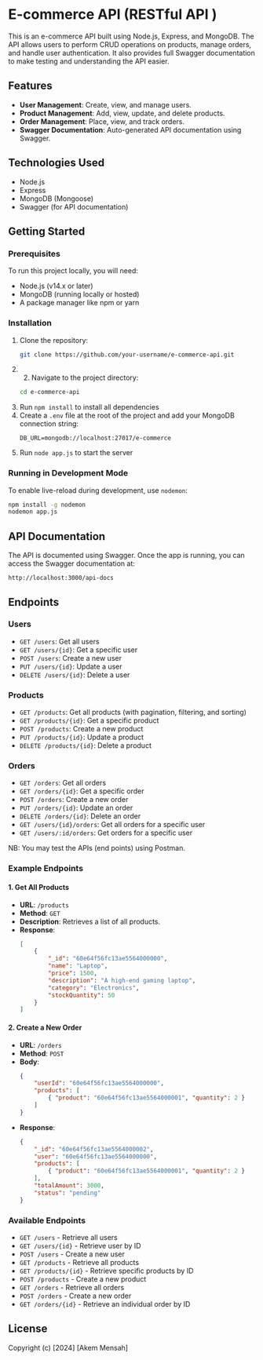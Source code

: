 # E-commerce API (RESTful API )

This is an e-commerce API built using Node.js, Express, and MongoDB. The API allows users to perform CRUD operations on products, manage orders, and handle user authentication. It also provides full Swagger documentation to make testing and understanding the API easier.

## Features

- **User Management**: Create, view, and manage users.
- **Product Management**: Add, view, update, and delete products.
- **Order Management**: Place, view, and track orders.
- **Swagger Documentation**: Auto-generated API documentation using Swagger.

## Technologies Used

- Node.js
- Express
- MongoDB (Mongoose)
- Swagger (for API documentation)

## Getting Started

### Prerequisites

To run this project locally, you will need:

- Node.js (v14.x or later)
- MongoDB (running locally or hosted)
- A package manager like npm or yarn

### Installation

1. Clone the repository:
    ```bash
    git clone https://github.com/your-username/e-commerce-api.git
    ```
2. 2. Navigate to the project directory:
    ```bash
    cd e-commerce-api
    ```
3. Run `npm install` to install all dependencies
4. Create a `.env` file at the root of the project and add your MongoDB connection string:
    ```
    DB_URL=mongodb://localhost:27017/e-commerce
    ```
5. Run `node app.js` to start the server

### Running in Development Mode

To enable live-reload during development, use `nodemon`:

```bash
npm install -g nodemon
nodemon app.js
```

## API Documentation

The API is documented using Swagger. Once the app is running, you can access the Swagger documentation at:

```
http://localhost:3000/api-docs
```

## Endpoints 

### Users
- `GET /users`: Get all users
- `GET /users/{id}`: Get a specific user
- `POST /users`: Create a new user
- `PUT /users/{id}`: Update a user
- `DELETE /users/{id}`: Delete a user

### Products
- `GET /products`: Get all products (with pagination, filtering, and sorting)
- `GET /products/{id}`: Get a specific product
- `POST /products`: Create a new product
- `PUT /products/{id}`: Update a product
- `DELETE /products/{id}`: Delete a product

### Orders
- `GET /orders`: Get all orders
- `GET /orders/{id}`: Get a specific order
- `POST /orders`: Create a new order
- `PUT /orders/{id}`: Update an order
- `DELETE /orders/{id}`: Delete an order
- `GET /users/{id}/orders`: Get all orders for a specific user
- `GET /users/:id/orders`: Get orders for a specific user

NB: You may test the APIs (end points) using Postman.


### Example Endpoints

#### 1. **Get All Products**
- **URL**: `/products`
- **Method**: `GET`
- **Description**: Retrieves a list of all products.
- **Response**:
    ```json
    [
        {
            "_id": "60e64f56fc13ae5564000000",
            "name": "Laptop",
            "price": 1500,
            "description": "A high-end gaming laptop",
            "category": "Electronics",
            "stockQuantity": 50
        }
    ]
    ```

#### 2. **Create a New Order**
- **URL**: `/orders`
- **Method**: `POST`
- **Body**:
    ```json
    {
        "userId": "60e64f56fc13ae5564000000",
        "products": [
            { "product": "60e64f56fc13ae5564000001", "quantity": 2 }
        ]
    }
    ```
- **Response**:
    ```json
    {
        "_id": "60e64f56fc13ae5564000002",
        "user": "60e64f56fc13ae5564000000",
        "products": [
            { "product": "60e64f56fc13ae5564000001", "quantity": 2 }
        ],
        "totalAmount": 3000,
        "status": "pending"
    }
    ```

### Available Endpoints

- `GET /users` - Retrieve all users
- `GET /users/{id}` - Retrieve user by ID
- `POST /users` - Create a new user
- `GET /products` - Retrieve all products
- `GET /products/{id}` - Retrieve specific products by ID
- `POST /products` - Create a new product
- `GET /orders` - Retrieve all orders
- `POST /orders` - Create a new order
- `GET /orders/{id}` - Retrieve an individual order by ID

## License

Copyright (c) [2024] [Akem Mensah]
